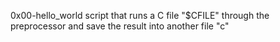 0x00-hello_world script that runs a C file "$CFILE" through the preprocessor and save the result into another file "c"
